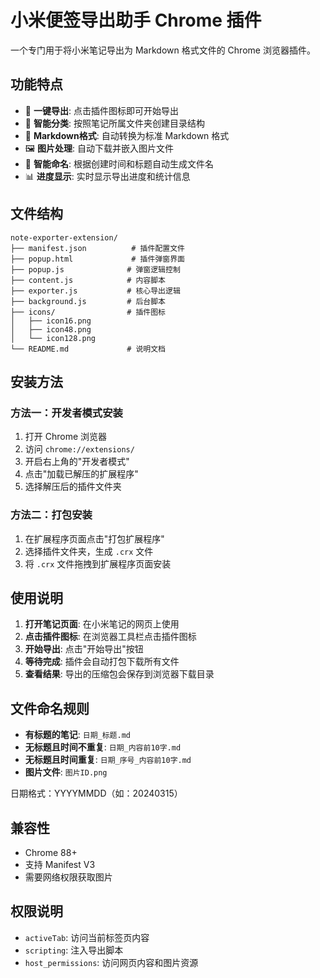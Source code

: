 # 小米便签导出助手 Chrome 插件

一个专门用于将小米笔记导出为 Markdown 格式文件的 Chrome 浏览器插件。

## 功能特点

- 🚀 **一键导出**: 点击插件图标即可开始导出
- 📁 **智能分类**: 按照笔记所属文件夹创建目录结构
- 📄 **Markdown格式**: 自动转换为标准 Markdown 格式
- 🖼️ **图片处理**: 自动下载并嵌入图片文件
- 📅 **智能命名**: 根据创建时间和标题自动生成文件名
- 📊 **进度显示**: 实时显示导出进度和统计信息

## 文件结构

```
note-exporter-extension/
├── manifest.json          # 插件配置文件
├── popup.html             # 插件弹窗界面
├── popup.js              # 弹窗逻辑控制
├── content.js            # 内容脚本
├── exporter.js           # 核心导出逻辑
├── background.js         # 后台脚本
├── icons/                # 插件图标
│   ├── icon16.png
│   ├── icon48.png
│   └── icon128.png
└── README.md             # 说明文档
```

## 安装方法

### 方法一：开发者模式安装

1. 打开 Chrome 浏览器
2. 访问 `chrome://extensions/`
3. 开启右上角的"开发者模式"
4. 点击"加载已解压的扩展程序"
5. 选择解压后的插件文件夹

### 方法二：打包安装

1. 在扩展程序页面点击"打包扩展程序"
2. 选择插件文件夹，生成 `.crx` 文件
3. 将 `.crx` 文件拖拽到扩展程序页面安装

## 使用说明

1. **打开笔记页面**: 在小米笔记的网页上使用
2. **点击插件图标**: 在浏览器工具栏点击插件图标
3. **开始导出**: 点击"开始导出"按钮
4. **等待完成**: 插件会自动打包下载所有文件
5. **查看结果**: 导出的压缩包会保存到浏览器下载目录

## 文件命名规则

- **有标题的笔记**: `日期_标题.md`
- **无标题且时间不重复**: `日期_内容前10字.md`
- **无标题且时间重复**: `日期_序号_内容前10字.md`
- **图片文件**: `图片ID.png`

日期格式：YYYYMMDD（如：20240315）

## 兼容性

- Chrome 88+ 
- 支持 Manifest V3
- 需要网络权限获取图片

## 权限说明

- `activeTab`: 访问当前标签页内容
- `scripting`: 注入导出脚本
- `host_permissions`: 访问网页内容和图片资源

